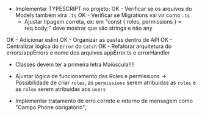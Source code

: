 * Implementar TYPESCRIPT no projeto;
  OK - Verificar se os arquivos do Models também vira `.ts`
  OK - Verificar se Migrations vai vir como `.ts`
  - Ajustar tipagem correta, ex: em "const { roles, permissions } = req.body;" deve mostrar que são strings e não any

OK - Adicionar eslint
OK - Organizar as pastas dentro de API
OK - Centralizar lógica do `Error` do `Catch`
OK - Refatorar arquitetura do errors/appErrors e nome dos arquivos appError.ts e errorHandler

* Classes devem ter a primeira letra Maiúscula!!!!



* Ajustar lógica de funcionamento das Roles e permissions
  -> Possibilidade de criar `roles`, as `permissions` serem atribuidas as `roles` e as `roles` serem atribuidas aos `users`
  
* Implementar tratamento de erro correto e retorno de mensagem como "Campo Phone obrigatório";